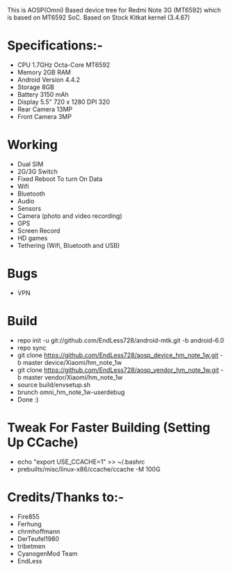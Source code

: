 This is AOSP(Omni) Based device tree for Redmi Note 3G (MT6592) which is based on MT6592 SoC.
Based on Stock Kitkat kernel (3.4.67)


# Specifications:-
   * CPU	1.7GHz Octa-Core MT6592
   * Memory	2GB RAM
   * Android Version 4.4.2 
   * Storage	8GB
   * Battery	3150 mAh
   * Display	5.5" 720 x 1280 DPI 320
   * Rear Camera	13MP
   * Front Camera	3MP


# Working
  * Dual SIM
  * 2G/3G Switch
  * Fixed Reboot To turn On Data
  * Wifi
  * Bluetooth
  * Audio
  * Sensors
  * Camera (photo and video recording)
  * GPS
  * Screen Record
  * HD games
  * Tethering (Wifi, Bluetooth and USB)

# Bugs
  * VPN
  

# Build

  * repo init -u git://github.com/EndLess728/android-mtk.git -b android-6.0
  * repo sync
  * git clone https://github.com/EndLess728/aosp_device_hm_note_1w.git -b master device/Xiaomi/hm_note_1w
  * git clone https://github.com/EndLess728/aosp_vendor_hm_note_1w.git -b master vendor/Xiaomi/hm_note_1w 
  * source build/envsetup.sh
  * brunch omni_hm_note_1w-userdebug
  * Done :)
  
  # Tweak For Faster Building (Setting Up CCache)
  * echo "export USE_CCACHE=1" >> ~/.bashrc
  * prebuilts/misc/linux-x86/ccache/ccache -M 100G
  
  # Credits/Thanks to:-
  * Fire855
  * Ferhung
  * chrmhoffmann
  * DerTeufel1980
  * tribetmen
  * CyanogenMod Team
  * EndLess
